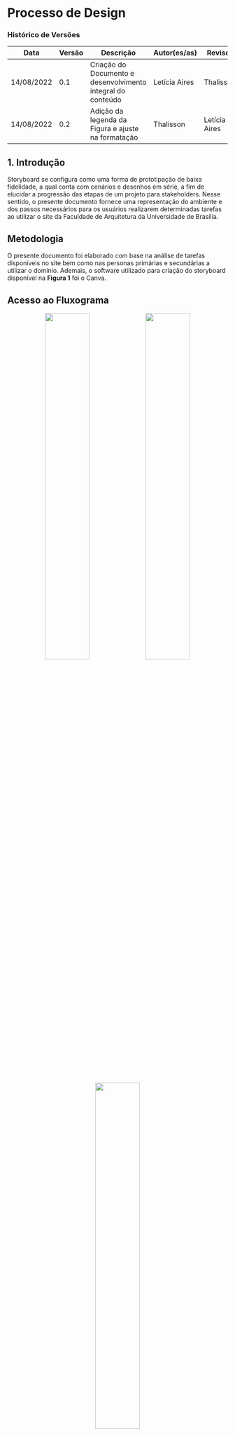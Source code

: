 # Processo de Design
### Histórico de Versões

**Data** | **Versão** | **Descrição** | **Autor(es/as)** | **Revisor** |
--- | --- | --- | --- | --- |
14/08/2022 | 0.1 | Criação do Documento e desenvolvimento integral do conteúdo | Letícia Aires | Thalisson
14/08/2022 | 0.2 | Adição da legenda da Figura e ajuste na formatação | Thalisson | Letícia Aires

## 1. Introdução

Storyboard se configura como uma forma de prototipação de baixa fidelidade, a qual conta com cenários e desenhos em série, a fim de elucidar a progressão das etapas de um projeto para stakeholders. Nesse sentido, o presente documento fornece uma representação do ambiente e dos passos necessários para os usuários realizarem determinadas tarefas ao utilizar o site da Faculdade de Arquitetura da Universidade de Brasília.

## Metodologia

O presente documento foi elaborado com base na análise de tarefas disponíveis no site bem como nas personas primárias e secundárias a utilizar o domínio. Ademais, o software utilizado para criação do storyboard disponível na **Figura 1** foi o Canva.

## Acesso ao Fluxograma

<center>
    <img width='45%' height='45%' src='https://user-images.githubusercontent.com/72623771/184543176-f03f8631-67e6-4e8e-8f30-45bb2eff4626.jpg'/>
    <img width='45%' height='45%' src='https://user-images.githubusercontent.com/72623771/184543188-1a354c23-e947-4b52-aaa4-da23f18bcfd9.jpg'/>
    <img width='45%' height='45%' src='https://user-images.githubusercontent.com/72623771/184543193-11369e61-6178-4550-a4c3-ddab04a53c3c.jpg'/>
    <h6>Figura 1: Storyboard - Acesso ao fluxograma. <br> Fonte: autores</h6>
</center>

## Conclusão

Por meio do advento de storyboards, designers podem compreender se o sistema atende às necessidades dos usuários. E, desse modo, entender atividade e as tarefas a serem executadas e assim, possibilitar uma avaliação aprimorada da situação e uma intervenção que provoque melhores interações no sistema.

## 4. Referências

> Barbosa, S. D. J.; Silva, B. S. da; Silveira, M. S.; Gasparini, I.; Darin, T.; Barbosa, G. D. J. (2021) Interação Humano-Computador e Experiência do usuário. Autopublicação
